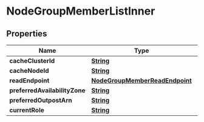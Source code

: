 

# NodeGroupMemberListInner


## Properties

| Name | Type | Description | Notes |
|------------ | ------------- | ------------- | -------------|
|**cacheClusterId** | [**String**](String.md) |  |  [optional] |
|**cacheNodeId** | [**String**](String.md) |  |  [optional] |
|**readEndpoint** | [**NodeGroupMemberReadEndpoint**](NodeGroupMemberReadEndpoint.md) |  |  [optional] |
|**preferredAvailabilityZone** | [**String**](String.md) |  |  [optional] |
|**preferredOutpostArn** | [**String**](String.md) |  |  [optional] |
|**currentRole** | [**String**](String.md) |  |  [optional] |



